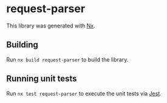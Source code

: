 # request-parser

This library was generated with [Nx](https://nx.dev).

## Building

Run `nx build request-parser` to build the library.

## Running unit tests

Run `nx test request-parser` to execute the unit tests via [Jest](https://jestjs.io).
